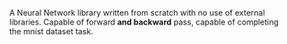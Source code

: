 A Neural Network library written from scratch with no use of external libraries. Capable of forward **and backward** pass, capable of completing the mnist dataset task.